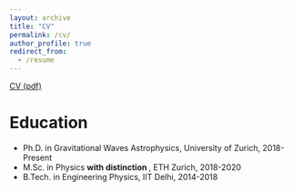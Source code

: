 ```yaml
---
layout: archive
title: "CV"
permalink: /cv/
author_profile: true
redirect_from:
  - /resume
---
```


<a href="masters/_pages/MuditGarg_CV.pdf">CV (pdf)</a>

Education
======
* Ph.D. in Gravitational Waves Astrophysics, University of Zurich, 2018-Present
* M.Sc. in Physics <b> with distinction </b>, ETH Zurich, 2018-2020
* B.Tech. in Engineering Physics, IIT Delhi, 2014-2018
